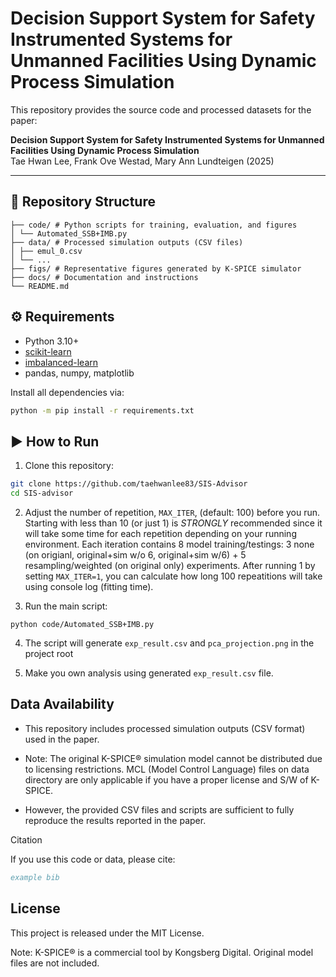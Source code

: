 # Decision Support System for Safety Instrumented Systems for Unmanned Facilities Using Dynamic Process Simulation
This repository provides the source code and processed datasets for the paper:

**Decision Support System for Safety Instrumented Systems for Unmanned Facilities Using Dynamic Process Simulation**  
Tae Hwan Lee, Frank Ove Westad, Mary Ann Lundteigen (2025)  

---

## 📂 Repository Structure
```
├── code/ # Python scripts for training, evaluation, and figures
│ └── Automated_SSB+IMB.py
├── data/ # Processed simulation outputs (CSV files)
│ ├── emul_0.csv
│ └── ...
├── figs/ # Representative figures generated by K-SPICE simulator
├── docs/ # Documentation and instructions
└── README.md
```

## ⚙️ Requirements

- Python 3.10+
- [scikit-learn](https://scikit-learn.org/)
- [imbalanced-learn](https://imbalanced-learn.org/)
- pandas, numpy, matplotlib

Install all dependencies via:

```bash
python -m pip install -r requirements.txt
```

## ▶️ How to Run

1. Clone this repository:
```bash
git clone https://github.com/taehwanlee83/SIS-Advisor
cd SIS-advisor
```
2. Adjust the number of repetition, `MAX_ITER`, (default: 100) before you run.
Starting with less than 10 (or just 1) is *STRONGLY* recommended since it will take some time for each repetition depending on your running environment.
Each iteration contains 8 model training/testings: 3 none (on origianl, original+sim w/o 6, original+sim w/6) + 5 resampling/weighted (on original only) experiments.
After running 1 by setting `MAX_ITER=1`, you can calculate how long 100 repeatitions will take using console log (fitting time).

4. Run the main script:
```
python code/Automated_SSB+IMB.py
```

4. The script will generate `exp_result.csv` and `pca_projection.png` in the project root

5. Make you own analysis using generated `exp_result.csv` file.

## Data Availability

- This repository includes processed simulation outputs (CSV format) used in the paper.

- Note: The original K-SPICE® simulation model cannot be distributed due to licensing restrictions. MCL (Model Control Language) files on data directory are only applicable if you have a proper license and S/W of K-SPICE.

- However, the provided CSV files and scripts are sufficient to fully reproduce the results reported in the paper.

Citation

If you use this code or data, please cite:
```bibtex
example bib
```
## License

This project is released under the MIT License.

Note: K-SPICE® is a commercial tool by Kongsberg Digital. Original model files are not included.
